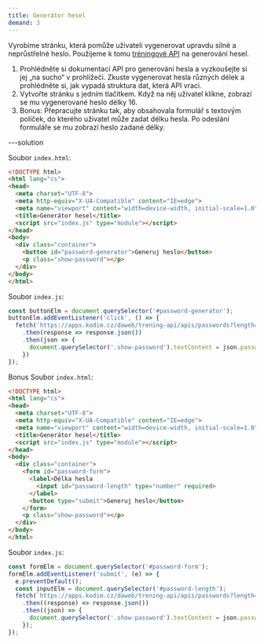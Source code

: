 ```yaml
---
title: Generátor hesel
demand: 3
---
```


Vyrobíme stránku, která pomůže uživateli vygenerovat upravdu silné a neprůstřelné heslo. Použijeme k tomu [tréningové API](https://apps.kodim.cz/daweb/trening-api/docs/heslo) na generování hesel. 

1. Prohlédněte si dokumentaci API pro generování hesla a vyzkoušejte si jej „na sucho“ v prohlížeči. Zkuste vygenerovat hesla různých délek a prohlédněte si, jak vypadá struktura dat, která API vraci. 
1. Vytvořte stránku s jedním tlačítkem. Když na něj uživatel klikne, zobrazí se mu vygenerované heslo délky 16.
1. Bonus: Přepracujte stránku tak, aby obsahovala formulář s textovým políček, do kterého uživatel může zadat délku hesla. Po odeslání formuláře se mu zobrazí heslo zadané délky.

---solution

Soubor `index.html`:

```html
<!DOCTYPE html>
<html lang="cs">
<head>
  <meta charset="UTF-8">
  <meta http-equiv="X-UA-Compatible" content="IE=edge">
  <meta name="viewport" content="width=device-width, initial-scale=1.0">
  <title>Generátor hesel</title>
  <script src="index.js" type="module"></script>
</head>
<body>
  <div class="container">  
    <button id="password-generator">Generuj heslo</button>
    <p class="show-password"></p>
  </div>
</body>
</html>
```

Soubor `index.js`:

```js
const buttonElm = document.querySelector('#password-generator');
buttonElm.addEventListener('click', () => {
  fetch('https://apps.kodim.cz/daweb/trening-api/apis/passwords?length=16')
    .then(response => response.json())
    .then(json => {
      document.querySelector('.show-password').textContent = json.password;
    })
});
```
Bonus
Soubor `index.html`:

```html
<!DOCTYPE html>
<html lang="cs">
<head>
  <meta charset="UTF-8">
  <meta http-equiv="X-UA-Compatible" content="IE=edge">
  <meta name="viewport" content="width=device-width, initial-scale=1.0">
  <title>Generátor hesel</title>
  <script src="index.js" type="module"></script>
</head>
<body>
  <div class="container">
    <form id="password-form">
      <label>Délka hesla
        <input id="password-length" type="number" required>
      </label>
      <button type="submit">Generuj heslo</button>
    </form>
    <p class="show-password"></p>
  </div>
</body>
</html>
```

Soubor `index.js`:

```js
const formElm = document.querySelector('#password-form');
formElm.addEventListener('submit', (e) => {
  e.preventDefault();
  const inputElm = document.querySelector('#password-length');
  fetch(`https://apps.kodim.cz/daweb/trening-api/apis/passwords?length=${inputElm.value}`)
    .then((response) => response.json())
    .then((json) => {
      document.querySelector('.show-password').textContent = json.password;
    });
});
```

